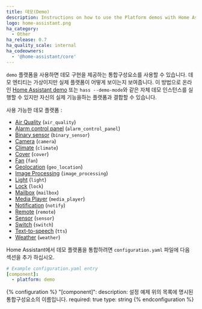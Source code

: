 ```yaml
---
title: 데모(Demo)
description: Instructions on how to use the Platform demos with Home Assistant.
logo: home-assistant.png
ha_category:
  - Other
ha_release: 0.7
ha_quality_scale: internal
ha_codeowners:
  - '@home-assistant/core'
---
```


`demo` 플랫폼을 사용하면 데모 구현을 제공하는 통합구성요소를 사용할 수 있습니다. 데모 엔티티는 가상이지만 실제 플랫폼이 어떻게 보이는지 보여줍니다. 이 방법으로 온라인 [Home Assistant demo](/demo/) 또는 `hass --demo-mode`와 같은 자체 데모 인스턴스를 실행할 수 있지만 자신의 실제 기능을하는 플랫폼과 결합할 수 있습니다.

사용 가능한 데모 플랫폼 :

- [Air Quality](/integrations/air_quality/) (`air_quality`)
- [Alarm control panel](/integrations/alarm_control_panel/) (`alarm_control_panel`)
- [Binary sensor](/integrations/binary_sensor/) (`binary_sensor`)
- [Camera](/integrations/camera/) (`camera`)
- [Climate](/integrations/climate/) (`climate`)
- [Cover](/integrations/cover/) (`cover`)
- [Fan](/integrations/fan/) (`fan`)
- [Geolocation](/integrations/geo_location/) (`geo_location`)
- [Image Processing](/integrations/image_processing/) (`image_processing`)
- [Light](/integrations/light/) (`light`)
- [Lock](/integrations/lock/) (`lock`)
- [Mailbox](/integrations/mailbox/) (`mailbox`)
- [Media Player](/integrations/media_player/) (`media_player`)
- [Notification](/integrations/notify/) (`notify`)
- [Remote](/integrations/remote/) (`remote`)
- [Sensor](/integrations/sensor/) (`sensor`)
- [Switch](/integrations/switch/) (`switch`)
- [Text-to-speech](/integrations/tts/) (`tts`)
- [Weather](/integrations/weather/) (`weather`)


Home Assistant에서 데모 플랫폼을 통합하려면 `configuration.yaml` 파일에 다음 섹션을 추가 하십시오.

```yaml
# Example configuration.yaml entry
[component]:
  - platform: demo
```

{% configuration %}
"[component]":
  description: 설정 예제 위의 목록에 명시된 통합구성요소의 이름입니다.
  required: true
  type: string
{% endconfiguration %}
